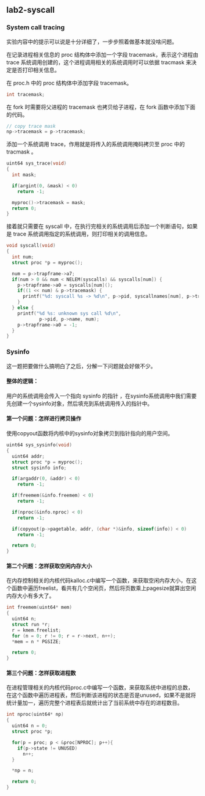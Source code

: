 ## lab2-syscall

###  System call tracing

实验内容中的提示可以说是十分详细了，一步步照着做基本就没啥问题。

在记录进程相关信息的 proc 结构体中添加一个字段 tracemask，表示这个进程由 trace 系统调用创建的，这个进程调用相关的系统调用时可以依据 tracmask 来决定是否打印相关信息。

在 proc.h 中的 proc 结构体中添加字段 tracemask。

```c
int tracemask;
```

在 fork 时需要将父进程的 tracemask 也拷贝给子进程，在 fork 函数中添加下面的代码。

```c
// copy trace mask
np->tracemask = p->tracemask;
```

添加一个系统调用 trace，作用就是将传入的系统调用掩码拷贝至 proc 中的 tracmask 。

```c
uint64 sys_trace(void)
{
  int mask;

  if(argint(0, &mask) < 0)
    return -1;

  myproc()->tracemask = mask; 
  return 0;
}

```

接着就只需要在 syscall 中，在执行完相关的系统调用后添加一个判断语句，如果是 trace 系统调用指定的系统调用，则打印相关的调用信息。

```c
void syscall(void)
{
  int num;
  struct proc *p = myproc();

  num = p->trapframe->a7;
  if(num > 0 && num < NELEM(syscalls) && syscalls[num]) {
    p->trapframe->a0 = syscalls[num]();
    if((1 << num) & p->tracemask) {
      printf("%d: syscall %s -> %d\n", p->pid, syscallnames[num], p->trapframe->a0);
    }
  } else {
    printf("%d %s: unknown sys call %d\n",
            p->pid, p->name, num);
    p->trapframe->a0 = -1;
  }
}

```



###  Sysinfo

这一题把要做什么搞明白了之后，分解一下问题就会好做不少。

#### 整体的逻辑：

用户的系统调用会传入一个指向 sysinfo 的指针 ，在sysinfo系统调用中我们需要先创建一个sysinfo对象，然后填充到系统调用传入的指针中。

#### 第一个问题：怎样进行拷贝操作

使用copyout函数将内核中的sysinfo对象拷贝到指针指向的用户空间。

```c
uint64 sys_sysinfo(void)
{
  uint64 addr;
  struct proc *p = myproc();
  struct sysinfo info;

  if(argaddr(0, &addr) < 0)
    return -1;

  if(freemem(&info.freemem) < 0)
    return -1;

  if(nproc(&info.nproc) < 0)
    return -1;

  if(copyout(p->pagetable, addr, (char *)&info, sizeof(info)) < 0)
    return -1;

  return 0;
}
```

#### 第二个问题：怎样获取空闲内存大小

在内存控制相关的内核代码kalloc.c中编写一个函数，来获取空闲内存大小，在这个函数中遍历freelist，看共有几个空闲页，然后将页数乘上pagesize就算出空闲内存大小有多大了。

```c
int freemem(uint64* mem)
{
  uint64 n;
  struct run *r;
  r = kmem.freelist;
  for (n = 0; r != 0; r = r->next, n++);
  *mem = n * PGSIZE;

  return 0;
}
```

#### 第三个问题：怎样获取进程数

在进程管理相关的内核代码proc.c中编写一个函数，来获取系统中进程的总数，在这个函数中遍历进程表，然后判断该进程的状态是否是unused，如果不是就将统计量加一，遍历完整个进程表后就统计出了当前系统中存在的进程数目。

```c
int nproc(uint64* np)
{
  uint64 n = 0;
  struct proc *p;

  for(p = proc; p < &proc[NPROC]; p++){
    if(p->state != UNUSED)
      n++;
  }

  *np = n;

  return 0;
}
```

